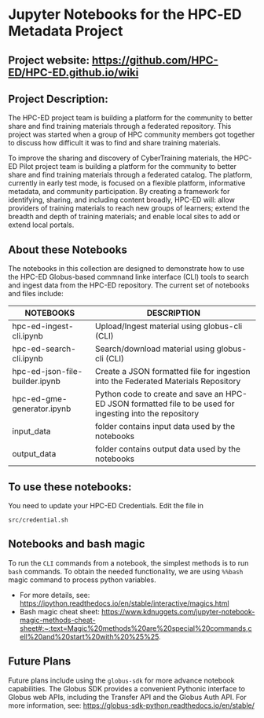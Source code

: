 # Jupyter Notebooks for the  HPC‐ED Metadata Project 

## Project website: https://github.com/HPC-ED/HPC-ED.github.io/wiki

## Project Description:
The HPC-ED  project team is building a platform for the community to better share and find training materials through a federated repository. This project was started when a group of HPC community members got together to discuss how difficult it was to find and share training materials.

To improve the sharing and discovery of CyberTraining materials, the HPC-ED Pilot project team is building a platform for the community to better share and find training materials through a federated catalog. The platform, currently in early test mode, is focused on a flexible platform, informative metadata, and community participation. By creating a framework for identifying, sharing, and including content broadly, HPC-ED will: allow providers of training materials to reach new groups of learners; extend the breadth and depth of training materials; and enable local sites to add or extend local portals.

## About these Notebooks
The notebooks in this collection are designed to demonstrate how to use the HPC-ED Globus-based commnand linke interface (CLI) tools to search and ingest data from the HPC-ED repository. The current set of notebooks and files include:

| **NOTEBOOKS** | **DESCRIPTION** |
| --------------| --------------| 
| hpc-ed-ingest-cli.ipynb | Upload/Ingest material using globus-cli (CLI) |
| hpc-ed-search-cli.ipynb | Search/download material using globus-cli (CLI) |
| hpc-ed-json-file-builder.ipynb | Create a JSON formatted file for ingestion into the Federated Materials Repository |
| hpc-ed-gme-generator.ipynb | Python code to create and save an HPC-ED JSON formatted file to be used for ingesting into the repository |
| input_data | folder contains input data used by the notebooks |
| output_data | folder contains output data used by the notebooks |

## To use these notebooks:
You need to update your HPC-ED Credentials. Edit the file in 
```
src/credential.sh
```

## Notebooks and bash magic
To run the ```CLI``` commands from a notebook, the simplest methods is to run ```bash``` commands. To obtain the needed functionality, we are using ```%%bash``` magic command to process python variables. 
* For more details, see: https://ipython.readthedocs.io/en/stable/interactive/magics.html
* Bash magic cheat sheet: https://www.kdnuggets.com/jupyter-notebook-magic-methods-cheat-sheet#:~:text=Magic%20methods%20are%20special%20commands,cell%20and%20start%20with%20%25%25.

 ## Future Plans
Future plans include using the ```globus-sdk``` for more advance notebook capabilities. The Globus SDK provides a convenient Pythonic interface to Globus web APIs, including the Transfer API and the Globus Auth API. For more information, see:  https://globus-sdk-python.readthedocs.io/en/stable/
